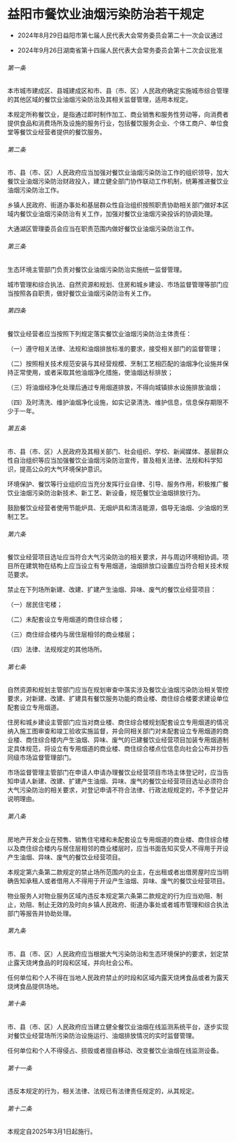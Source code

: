 # 益阳市餐饮业油烟污染防治若干规定

- 2024年8月29日益阳市第七届人民代表大会常务委员会第二十一次会议通过

- 2024年9月26日湖南省第十四届人民代表大会常务委员会第十二次会议批准

<!-- INFO END -->

###### 第一条

本市城市建成区、县城建成区和市、县（市、区）人民政府确定实施城市综合管理的其他区域的餐饮业油烟污染防治及其相关监督管理，适用本规定。

本规定所称餐饮业，是指通过即时制作加工、商业销售和服务性劳动等，向消费者提供食品和消费场所及设施的服务行业，包括餐饮服务企业、个体工商户、单位食堂等餐饮业经营者提供的餐饮服务。

###### 第二条

市、县（市、区）人民政府应当加强对餐饮业油烟污染防治工作的组织领导，加大餐饮业油烟污染防治财政投入，建立健全部门协作联动工作机制，统筹推进餐饮业油烟污染防治工作。

乡镇人民政府、街道办事处和基层群众性自治组织按照职责协助相关部门做好本区域内餐饮业油烟污染防治有关工作，加强对餐饮业油烟污染投诉的协调处理。

大通湖区管理委员会应当在职责范围内做好餐饮业油烟污染防治工作。

###### 第三条

生态环境主管部门负责对餐饮业油烟污染防治实施统一监督管理。

城市管理和综合执法、自然资源和规划、住房和城乡建设、市场监督管理等部门应当按照各自职责，做好餐饮业油烟污染防治有关工作。

###### 第四条

餐饮业经营者应当按照下列规定落实餐饮业油烟污染防治主体责任：

（一）遵守相关法律、法规和油烟排放标准的要求，接受相关部门的监督管理；

（二）按照相关技术规范安装与其经营规模、烹制工艺相匹配的油烟净化设施并保持正常使用，或者采取其他油烟净化措施，使油烟达标排放；

（三）将油烟经净化处理后通过专用烟道排放，不得向城镇排水设施排放油烟；

（四）及时清洗、维护油烟净化设施，如实记录清洗、维护信息，信息保存期限不少于一年。

###### 第五条

市、县（市、区）人民政府及其相关部门、社会组织、学校、新闻媒体、基层群众性自治组织等应当加强餐饮业油烟污染防治宣传，普及相关法律、法规和科学知识，提高公众的大气环境保护意识。

环境保护、餐饮等行业组织应当充分发挥行业自律、引导、服务作用，积极推广餐饮业油烟污染防治新技术、新工艺、新设备，规范餐饮业油烟排放行为。

鼓励餐饮业经营者使用节能炉具、无烟炉具和清洁能源，倡导无油烟、少油烟的烹制工艺。

###### 第六条

餐饮业经营项目选址应当符合大气污染防治的相关要求，并与周边环境相协调。项目所在建筑物在结构上应当设立有专用烟道，油烟排放口设置应当符合相关技术规范要求。

禁止在下列场所新建、改建、扩建产生油烟、异味、废气的餐饮业经营项目：

（一）居民住宅楼；

（二）未配套设立专用烟道的商住综合楼；

（三）商住综合楼内与居住层相邻的商业楼层；

（四）法律、法规规定的其他场所。

###### 第七条

自然资源和规划主管部门应当在规划审查中落实涉及餐饮业油烟污染防治相关管控要求，对新建、改建、扩建具有餐饮服务功能的商业楼、商住综合楼要求建设单位配套设立专用烟道。

住房和城乡建设主管部门应当对商业楼、商住综合楼规划配套设立专用烟道的情况纳入施工图审查和竣工验收实施监督，并会同相关部门对未配套设立专用烟道的商业楼、商住综合楼内产生油烟、异味、废气的已建餐饮业经营项目加装专用烟道制定具体规范，将设立有专用烟道的商业楼、商住综合楼点位信息向社会公布并抄告同级市场监督管理部门。

市场监督管理主管部门在申请人申请办理餐饮业经营项目市场主体登记时，应当告知申请人新建、改建、扩建产生油烟、异味、废气的餐饮业经营项目选址必须符合大气污染防治的相关要求，对登记申请不符合法律、行政法规规定的，不予登记并说明理由。

###### 第八条

房地产开发企业在预售、销售住宅楼和未配套设立专用烟道的商业楼、商住综合楼以及商住综合楼内与居住层相邻的商业楼层时，应当书面告知买受人不得用于开设产生油烟、异味、废气的餐饮业经营项目。

本规定第六条第二款规定的禁止场所范围内的业主，在出租或者出借房屋时应当明确告知承租人或者借用人不得用于开设产生油烟、异味、废气的餐饮业经营项目。

物业服务人对物业服务区域内违反本规定第六条第二款规定的行为应当劝阻、制止，劝阻、制止无效的及时向乡镇人民政府、街道办事处或者城市管理和综合执法部门等报告并协助处理。

###### 第九条

市、县（市、区）人民政府应当根据大气污染防治和生态环境保护的要求，划定禁止露天烧烤食品的时段和区域，并向社会公布。

任何单位和个人不得在当地人民政府禁止的时段和区域内露天烧烤食品或者为露天烧烤食品提供场地。

###### 第十条

市、县（市、区）人民政府应当建立健全餐饮业油烟在线监测系统平台，逐步实现对餐饮业经营场所污染防治设施运行、油烟排放情况的实时监督管理。

任何单位和个人不得侵占、损毁或者擅自移动、改变餐饮业油烟在线监测设备。

###### 第十一条

违反本规定的行为，相关法律、法规已有法律责任规定的，从其规定。

###### 第十二条

本规定自2025年3月1日起施行。

